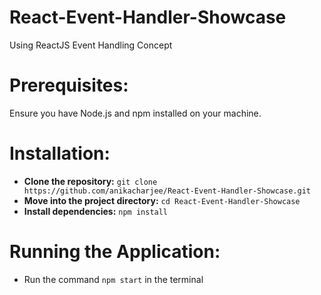 # React-Event-Handler-Showcase
Using ReactJS Event Handling Concept

# Prerequisites:
Ensure you have Node.js and npm installed on your machine.

# Installation:
- **Clone the repository:** `git clone https://github.com/anikacharjee/React-Event-Handler-Showcase.git`
- **Move into the project directory:** `cd React-Event-Handler-Showcase`
- **Install dependencies:** `npm install`

# Running the Application:
- Run the command `npm start` in the terminal

